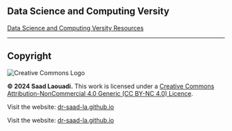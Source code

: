 ## Data Science and Computing Versity

[Data Science and Computing Versity Resources](https://dr-saad-la.github.io/)

---

## Copyright

![Creative Commons Logo](https://licensebuttons.net/l/by-nc/4.0/88x31.png)

**© 2024 Saad Laouadi.** This work is licensed under a [Creative Commons Attribution-NonCommercial 4.0 Generic (CC BY-NC 4.0) Licence](https://creativecommons.org/licenses/by-nc/4.0/).

Visit the website: [dr-saad-la.github.io](https://dr-saad-la.github.io/)


Visit the website: [dr-saad-la.github.io](https://dr-saad-la.github.io/)

